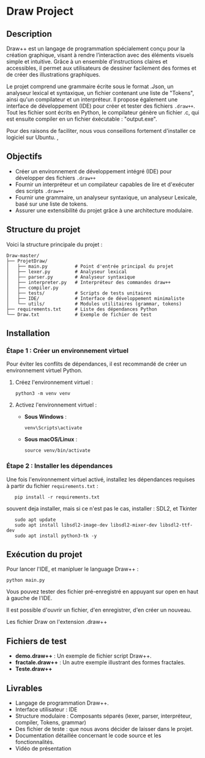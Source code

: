 # Draw Project

## Description
Draw++ est un langage de programmation spécialement conçu pour la création
graphique, visant à rendre l’interaction avec des éléments visuels simple et intuitive.
Grâce à un ensemble d’instructions claires et accessibles, il permet aux utilisateurs de
dessiner facilement des formes et de créer des illustrations graphiques.

Le projet comprend une grammaire écrite sous le format .Json, un analyseur lexical et syntaxique, un fichier contenant une liste de "Tokens", ainsi qu'un compilateur et un interpréteur. Il propose également une interface de développement (IDE) pour créer et tester des fichiers `.draw++`. Tout les fichier sont écrits en Python, le compilateur génère un fichier .c, qui est ensuite compiler en un fichier éxécutable : "output.exe".

Pour des raisons de faciliter, nous vous conseillons fortement d'installer ce logiciel sur Ubuntu.
,

## Objectifs 

- Créer un environnement de développement intégré (IDE) pour développer des fichiers `.draw++`
- Fournir un interpréteur et un compilateur capables de lire et d'exécuter des scripts `.draw++`
- Fournir une grammaire, un analyseur syntaxique, un analyseur Lexicale, basé sur une liste de tokens.
- Assurer une extensibilité du projet grâce à une architecture modulaire.
  
## Structure du projet
Voici la structure principale du projet :

```
Draw-master/
├── ProjetDraw/
│   ├── main.py          # Point d'entrée principal du projet
│   ├── lexer.py         # Analyseur lexical
│   ├── parser.py        # Analyseur syntaxique
│   ├── interpreter.py   # Interpréteur des commandes draw++
│   ├── compiler.py
│   ├── tests/           # Scripts de tests unitaires
│   ├── IDE/             # Interface de développement minimaliste
│   └── utils/           # Modules utilitaires (grammar, tokens)
├── requirements.txt     # Liste des dépendances Python
└── Draw.txt             # Exemple de fichier de test
```

## Installation
### Étape 1 : Créer un environnement virtuel
Pour éviter les conflits de dépendances, il est recommandé de créer un environnement virtuel Python.

1. Créez l'environnement virtuel :
   ```
   python3 -m venv venv
   ```

2. Activez l'environnement virtuel :
   - **Sous Windows** :
     ```
     venv\Scripts\activate
     ```
   - **Sous macOS/Linux** :
     ```
     source venv/bin/activate
     ```

### Étape 2 : Installer les dépendances
Une fois l'environnement virtuel activé, installez les dépendances requises à partir du fichier `requirements.txt` :
```
   pip install -r requirements.txt
```
souvent deja installer, mais si ce n'est pas le cas, installer : SDL2, et Tkinter
```
   sudo apt update
   sudo apt install libsdl2-image-dev libsdl2-mixer-dev libsdl2-ttf-dev
   sudo apt install python3-tk -y
```

## Exécution du projet
Pour lancer l'IDE, et manipluer le language Draw++ :
```
python main.py
```
Vous pouvez tester des fichier pré-enregistré en appuyant sur open en haut à gauche de l'IDE.

Il est possible d'ouvrir un fichier, d'en enregistrer, d'en créer un nouveau.

Les fichier Draw on l'extension .draw++

## Fichiers de test
- **demo.draw++** : Un exemple de fichier script Draw++.
- **fractale.draw++** : Un autre exemple illustrant des formes fractales.
- **Teste.draw++**

## Livrables
- Langage de programmation Draw++.
- Interface utilisateur : IDE 
- Structure modulaire : Composants séparés (lexer, parser, interpréteur, compiler, Tokens, grammar)
- Des fichier de teste : que nous avons décider de laisser dans le projet.
- Documentation détaillée concernant le code source et les fonctionnalités.
- Vidéo de présentation 

